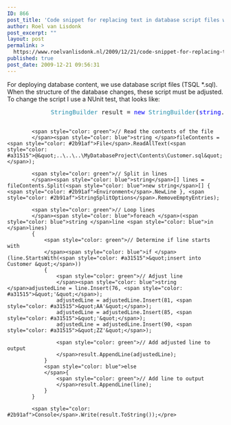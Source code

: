 ```yaml
---
ID: 866
post_title: 'Code snippet for replacing text in database script files with C#'
author: Roel van Lisdonk
post_excerpt: ""
layout: post
permalink: >
  https://www.roelvanlisdonk.nl/2009/12/21/code-snippet-for-replacing-text-in-database-script-files-with-c/
published: true
post_date: 2009-12-21 09:56:31
---
```

<p>For deploying database content, we use database script files (TSQL *.sql). When the structure of the database changes, these script must be adjusted. To change the script I use a NUnit test, that looks like:</p>  <pre class="code"><span style="color: #2b91af">            StringBuilder </span>result = <span style="color: blue">new </span><span style="color: #2b91af">StringBuilder</span>(<span style="color: blue">string</span>.Empty);

            <span style="color: green">// Read the contents of the file
            </span><span style="color: blue">string </span>fileContents = <span style="color: #2b91af">File</span>.ReadAllText(<span style="color: #a31515">@&quot;..\..\..\MyDatabaseProject\Contents\Customer.sql&quot;</span>);

            <span style="color: green">// Split in lines
            </span><span style="color: blue">string</span>[] lines = fileContents.Split(<span style="color: blue">new string</span>[] { <span style="color: #2b91af">Environment</span>.NewLine }, <span style="color: #2b91af">StringSplitOptions</span>.RemoveEmptyEntries);

            <span style="color: green">// Loop lines
            </span><span style="color: blue">foreach </span>(<span style="color: blue">string </span>line <span style="color: blue">in </span>lines)
            {
                <span style="color: green">// Determine if line starts with
                </span><span style="color: blue">if </span>(line.StartsWith(<span style="color: #a31515">&quot;insert into Customer &quot;</span>))
                {
                    <span style="color: green">// Adjust line
                    </span><span style="color: blue">string </span>adjustedLine = line.Insert(76, <span style="color: #a31515">&quot;'&quot;</span>);
                    adjustedLine = adjustedLine.Insert(81, <span style="color: #a31515">&quot;AA'&quot;</span>);
                    adjustedLine = adjustedLine.Insert(85, <span style="color: #a31515">&quot;'&quot;</span>);
                    adjustedLine = adjustedLine.Insert(90, <span style="color: #a31515">&quot;ZZ'&quot;</span>);

                    <span style="color: green">// Add adjusted line to output
                    </span>result.AppendLine(adjustedLine);
                }
                <span style="color: blue">else
                </span>{
                    <span style="color: green">// Add line to output
                    </span>result.AppendLine(line);
                }
            }

            <span style="color: #2b91af">Console</span>.Write(result.ToString());</pre>
<a href="http://11011.net/software/vspaste"></a>